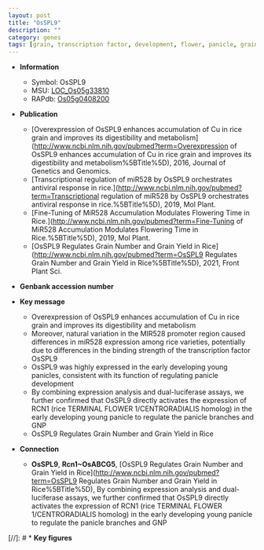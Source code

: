 ```yaml
---
layout: post
title: "OsSPL9"
description: ""
category: genes
tags: [grain, transcription factor, development, flower, panicle, grain number, grain yield, yield]
---
```


* **Information**  
    + Symbol: OsSPL9  
    + MSU: [LOC_Os05g33810](http://rice.plantbiology.msu.edu/cgi-bin/ORF_infopage.cgi?orf=LOC_Os05g33810)  
    + RAPdb: [Os05g0408200](http://rapdb.dna.affrc.go.jp/viewer/gbrowse_details/irgsp1?name=Os05g0408200)  

* **Publication**  
    + [Overexpression of OsSPL9 enhances accumulation of Cu in rice grain and improves its digestibility and metabolism](http://www.ncbi.nlm.nih.gov/pubmed?term=Overexpression of OsSPL9 enhances accumulation of Cu in rice grain and improves its digestibility and metabolism%5BTitle%5D), 2016, Journal of Genetics and Genomics.
    + [Transcriptional regulation of miR528 by OsSPL9 orchestrates antiviral response in rice.](http://www.ncbi.nlm.nih.gov/pubmed?term=Transcriptional regulation of miR528 by OsSPL9 orchestrates antiviral response in rice.%5BTitle%5D), 2019, Mol Plant.
    + [Fine-Tuning of MiR528 Accumulation Modulates Flowering Time in Rice.](http://www.ncbi.nlm.nih.gov/pubmed?term=Fine-Tuning of MiR528 Accumulation Modulates Flowering Time in Rice.%5BTitle%5D), 2019, Mol Plant.
    + [OsSPL9 Regulates Grain Number and Grain Yield in Rice](http://www.ncbi.nlm.nih.gov/pubmed?term=OsSPL9 Regulates Grain Number and Grain Yield in Rice%5BTitle%5D), 2021, Front Plant Sci.

* **Genbank accession number**  

* **Key message**  
    + Overexpression of OsSPL9 enhances accumulation of Cu in rice grain and improves its digestibility and metabolism
    + Moreover, natural variation in the MIR528 promoter region caused differences in miR528 expression among rice varieties, potentially due to differences in the binding strength of the transcription factor OsSPL9
    + OsSPL9 was highly expressed in the early developing young panicles, consistent with its function of regulating panicle development
    + By combining expression analysis and dual-luciferase assays, we further confirmed that OsSPL9 directly activates the expression of RCN1 (rice TERMINAL FLOWER 1/CENTRORADIALIS homolog) in the early developing young panicle to regulate the panicle branches and GNP
    + OsSPL9 Regulates Grain Number and Grain Yield in Rice

* **Connection**  
    + __OsSPL9__, __Rcn1~OsABCG5__, [OsSPL9 Regulates Grain Number and Grain Yield in Rice](http://www.ncbi.nlm.nih.gov/pubmed?term=OsSPL9 Regulates Grain Number and Grain Yield in Rice%5BTitle%5D),  By combining expression analysis and dual-luciferase assays, we further confirmed that OsSPL9 directly activates the expression of RCN1 (rice TERMINAL FLOWER 1/CENTRORADIALIS homolog) in the early developing young panicle to regulate the panicle branches and GNP

[//]: # * **Key figures**  


